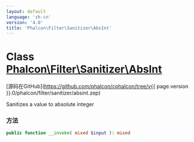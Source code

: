 ```yaml
---
layout: default
language: 'zh-cn'
version: '4.0'
title: 'Phalcon\Filter\Sanitizer\AbsInt'
---
```


# Class [Phalcon\Filter\Sanitizer\AbsInt](Phalcon_Filter_Sanitizer_AbsInt)

[源码在GitHub](https://github.com/phalcon/cphalcon/tree/v{{ page.version }}.0/phalcon/filter/sanitizer/absint.zep)

Sanitizes a value to absolute integer

### 方法

```php
public function __invoke( mixed $input ): mixed
```